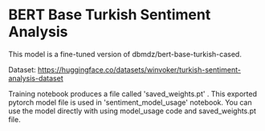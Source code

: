 # BERT Base Turkish Sentiment Analysis

This model is a fine-tuned version of dbmdz/bert-base-turkish-cased.

Dataset: https://huggingface.co/datasets/winvoker/turkish-sentiment-analysis-dataset

Training notebook produces a file called 'saved_weights.pt' . This exported pytorch model file is used in 'sentiment_model_usage' notebook.
You can use the model directly with using model_usage code and saved_weights.pt file.
